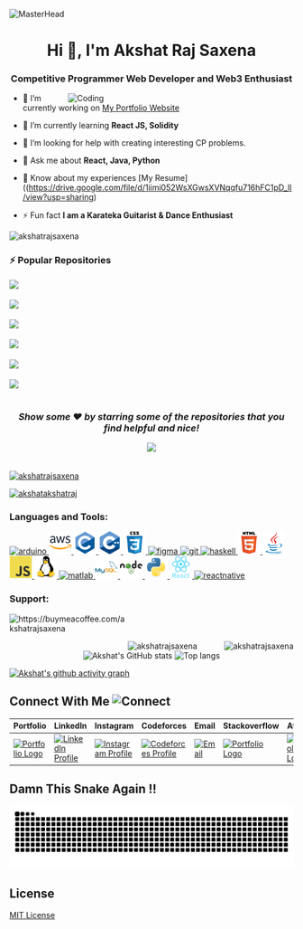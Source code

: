 ![MasterHead](https://user-images.githubusercontent.com/74038190/225813708-98b745f2-7d22-48cf-9150-083f1b00d6c9.gif)

<h1 align="center">Hi 👋, I'm Akshat Raj Saxena</h1>

<h3 align="center">Competitive Programmer Web Developer and Web3 Enthusiast</h3>

<img align="right" alt="Coding" width="400" src="https://cdn.dribbble.com/users/720825/screenshots/3253310/slim-jim-_dribbble_-_800x600_.gif">

- 🔭 I’m currently working on [My Portfolio Website](https://github.com/akshatrajsaxena/developerfolio)

- 🌱 I’m currently learning **React JS, Solidity**

- 🤝 I’m looking for help with creating interesting CP problems.

- 💬 Ask me about **React, Java, Python**

- 📄 Know about my experiences [My Resume]((https://drive.google.com/file/d/1iimi052WsXGwsXVNqqfu716hFC1pD_lI/view?usp=sharing)
 
- ⚡ Fun fact **I am a Karateka Guitarist & Dance Enthusiast**

<p align="left"> <img src="https://komarev.com/ghpvc/?username=akshatrajsaxena&label=Profile%20views&color=0e75b6&style=flat" alt="akshatrajsaxena" /> </p>

###  ⚡ **Popular Repositories**


<a href="https://github.com/akshatrajsaxena/Working-with-Neo4j-and-SimRank">
  
  <img align="center" src="https://github-readme-stats.vercel.app/api/pin/?username=akshatrajsaxena&repo=Working-with-Neo4j-and-SimRank&theme=synthwave&icon_color=d30cb8&text_color=b8aec8"/>
</a>
<br>
<br>

<a href="https://github.com/adsh16/dish-nutrient-simplifier">
  
  <img align="center" src="https://github-readme-stats.vercel.app/api/pin/?username=adsh16&repo=dish-nutrient-simplifier&theme=synthwave&icon_color=d30cb8&text_color=b8aec8"/>
</a>
<br>
<br>

<a href="https://github.com/akshatrajsaxena/Implementing-LSH">
  <img align="center" src="https://github-readme-stats.vercel.app/api/pin/?username=akshatrajsaxena&repo=Implementing-LSH&theme=synthwave&icon_color=d30cb8&text_color=b8aec8"/>
</a>
<br>
<br>

<a href="https://github.com/akshatrajsaxena/developerfolio">
  <img align="center" src="https://github-readme-stats.vercel.app/api/pin/?username=akshatrajsaxena&repo=developerfolio&theme=synthwave&icon_color=d30cb8&text_color=b8aec8"/>
</a>

<br>
<br>
<a href="https://github.com/akshatrajsaxena/socket_programming">
  <img align="center" src="https://github-readme-stats.vercel.app/api/pin/?username=akshatrajsaxena&repo=socket_programming&theme=synthwave&icon_color=d30cb8&text_color=b8aec8"/>
</a>
<br>
<br>

<a href="https://github.com/akshatrajsaxena/lightning-algorithm">
  <img align="center" src="https://github-readme-stats.vercel.app/api/pin/?username=akshatrajsaxena&repo=lightning-algorithm&theme=synthwave&icon_color=d30cb8&text_color=b8aec8"/>
</a>
<br>
<br>

<div align="center">

### *Show some ❤️ by starring some of the repositories that you find helpful and nice!*
</div>

<div align="center">
  <a target="_blank" href="https://akshatrajsaxena.netlify.app"><img src="https://img.shields.io/badge/-Portfolio-9999999?style=for-the-badge&logo=firefox&logoColor=white"></img></a>	
</div>
<br>

<p align="left"> <a href="https://github.com/ryo-ma/github-profile-trophy"><img src="https://github-profile-trophy.vercel.app/?username=akshatrajsaxena" alt="akshatrajsaxena" /></a> </p>

<p align="left"> <a href="https://twitter.com/akshatakshatraj" target="blank"><img src="https://img.shields.io/twitter/follow/akshatakshatraj?logo=twitter&style=for-the-badge" alt="akshatakshatraj" /></a> </p>
<h3 align="left">Languages and Tools:</h3>
<p align="left"> <a href="https://www.arduino.cc/" target="_blank" rel="noreferrer"> <img src="https://cdn.worldvectorlogo.com/logos/arduino-1.svg" alt="arduino" width="40" height="40"/> </a> <a href="https://aws.amazon.com" target="_blank" rel="noreferrer"> <img src="https://raw.githubusercontent.com/devicons/devicon/master/icons/amazonwebservices/amazonwebservices-original-wordmark.svg" alt="aws" width="40" height="40"/> </a> <a href="https://www.cprogramming.com/" target="_blank" rel="noreferrer"> <img src="https://raw.githubusercontent.com/devicons/devicon/master/icons/c/c-original.svg" alt="c" width="40" height="40"/> </a> <a href="https://www.w3schools.com/cpp/" target="_blank" rel="noreferrer"> <img src="https://raw.githubusercontent.com/devicons/devicon/master/icons/cplusplus/cplusplus-original.svg" alt="cplusplus" width="40" height="40"/> </a> <a href="https://www.w3schools.com/css/" target="_blank" rel="noreferrer"> <img src="https://raw.githubusercontent.com/devicons/devicon/master/icons/css3/css3-original-wordmark.svg" alt="css3" width="40" height="40"/> </a> <a href="https://www.figma.com/" target="_blank" rel="noreferrer"> <img src="https://www.vectorlogo.zone/logos/figma/figma-icon.svg" alt="figma" width="40" height="40"/> </a> <a href="https://git-scm.com/" target="_blank" rel="noreferrer"> <img src="https://www.vectorlogo.zone/logos/git-scm/git-scm-icon.svg" alt="git" width="40" height="40"/> </a> <a href="https://www.haskell.org/" target="_blank" rel="noreferrer"> <img src="https://upload.wikimedia.org/wikipedia/commons/1/1c/Haskell-Logo.svg" alt="haskell" width="40" height="40"/> </a> <a href="https://www.w3.org/html/" target="_blank" rel="noreferrer"> <img src="https://raw.githubusercontent.com/devicons/devicon/master/icons/html5/html5-original-wordmark.svg" alt="html5" width="40" height="40"/> </a> <a href="https://www.java.com" target="_blank" rel="noreferrer"> <img src="https://raw.githubusercontent.com/devicons/devicon/master/icons/java/java-original.svg" alt="java" width="40" height="40"/> </a> <a href="https://developer.mozilla.org/en-US/docs/Web/JavaScript" target="_blank" rel="noreferrer"> <img src="https://raw.githubusercontent.com/devicons/devicon/master/icons/javascript/javascript-original.svg" alt="javascript" width="40" height="40"/> </a> <a href="https://www.linux.org/" target="_blank" rel="noreferrer"> <img src="https://raw.githubusercontent.com/devicons/devicon/master/icons/linux/linux-original.svg" alt="linux" width="40" height="40"/> </a> <a href="https://www.mathworks.com/" target="_blank" rel="noreferrer"> <img src="https://upload.wikimedia.org/wikipedia/commons/2/21/Matlab_Logo.png" alt="matlab" width="40" height="40"/> </a> <a href="https://www.mysql.com/" target="_blank" rel="noreferrer"> <img src="https://raw.githubusercontent.com/devicons/devicon/master/icons/mysql/mysql-original-wordmark.svg" alt="mysql" width="40" height="40"/> </a> <a href="https://nodejs.org" target="_blank" rel="noreferrer"> <img src="https://raw.githubusercontent.com/devicons/devicon/master/icons/nodejs/nodejs-original-wordmark.svg" alt="nodejs" width="40" height="40"/> </a> <a href="https://www.python.org" target="_blank" rel="noreferrer"> <img src="https://raw.githubusercontent.com/devicons/devicon/master/icons/python/python-original.svg" alt="python" width="40" height="40"/> </a> <a href="https://reactjs.org/" target="_blank" rel="noreferrer"> <img src="https://raw.githubusercontent.com/devicons/devicon/master/icons/react/react-original-wordmark.svg" alt="react" width="40" height="40"/> </a> <a href="https://reactnative.dev/" target="_blank" rel="noreferrer"> <img src="https://reactnative.dev/img/header_logo.svg" alt="reactnative" width="40" height="40"/> </a> </p>

<h3 align="left">Support:</h3>
<p><a href="https://www.buymeacoffee.com/akshatrajsaxena"> <img align="left" src="https://cdn.buymeacoffee.com/buttons/v2/default-yellow.png" height="50" width="210" alt="https://buymeacoffee.com/akshatrajsaxena" /></a></p><br><br>

<p><img align="left" src="https://github-readme-streak-stats.herokuapp.com/?user=akshatrajsaxena&" alt="akshatrajsaxena" /></p> 

<img align="right" src="http://github-profile-summary-cards.vercel.app/api/cards/most-commit-language?username=akshatrajsaxena&theme=ayu_mirage" alt="akshatrajsaxena" />

<div align="center">
<img alt="Akshat's GitHub stats" src="https://github-readme-stats.vercel.app/api?username=akshatrajsaxena&show_icons=true&theme=transparent"/>
<img alt="Top langs" src="https://github-readme-stats.vercel.app/api/top-langs/?username=akshatrajsaxena&layout=compact&&langs_count=8"/>
</div>

[![Akshat's github activity graph](https://github-readme-activity-graph.vercel.app/graph?username=akshatrajsaxena&theme=dracula)](https://github.com/akshatrajsaxena/github-readme-activity-graph)

## Connect With Me  <img src="https://media.tenor.com/k_FD58xnsicAAAAj/work-internet.gif" alt="Connect" width="60" height="60"/>

| Portfolio | LinkedIn | Instagram | Codeforces | Email | Stackoverflow | Atcoder | Twitter | InterviewBit
|-----------|----------|-----------|----------|----------|----------| ----------| ----------| -------|
| [<img src="https://github.com/user-attachments/assets/77f3b825-0dc1-4447-9885-554c431b4a4b" alt="Portfolio Logo" width="50" height="auto">](https://akshatrajsaxena.netlify.app/) | [<img src="https://cdn3d.iconscout.com/3d/free/thumb/free-linkedin-5214344-4353454.png?f=webp" alt="LinkedIn Profile" width="50" height="auto">](https://www.linkedin.com/in/akshat-raj-saxena-849423258/) | [<img src="https://cdn3d.iconscout.com/3d/free/thumb/free-instagram-7096205-5753427.png?f=webp" alt="Instagram Profile" width="50" height="auto">](https://www.instagram.com/damnwinged/) | [<img src="https://cdn.iconscout.com/icon/free/png-512/free-code-forces-3521352-2944796.png" alt="Codeforces Profile" width="40" height="auto">](https://codeforces.com/profile/Baski_Flex) | [<img src="https://cdn3d.iconscout.com/3d/premium/thumb/gmail-11382933-9148198.png" alt="Email" width="50" height="auto">](mailto:akshat22054@iiitd.ac.in) | [<img src="https://upload.wikimedia.org/wikipedia/commons/e/ef/Stack_Overflow_icon.svg" alt="Portfolio Logo" width="50" height="auto" >](https://math.stackexchange.com/users/1346278/baski-flex) | [<img src="https://user-images.githubusercontent.com/63050133/151978980-3e677a92-60b0-4ae7-b1ce-2bd00ab3fe85.svg" alt="Portfolio Logo" width="50" height="auto">](https://atcoder.jp/users/Flick__) | [<img src="https://encrypted-tbn0.gstatic.com/images?q=tbn:ANd9GcTncNdsURrHCorSeR9usPvHN_6XPQp3toe3tA&s" alt="Twitter" width="40" height="auto">](https://x.com/akshatakshatraj) | [<img src="https://github.com/user-attachments/assets/2d2bcc6a-91a0-410a-bbbd-d353a9431b36" alt="Interview Bit" height = "100" width="100" height="auto">](https://www.interviewbit.com/profile/akshatraj-saxena/) |

## Damn This Snake Again !!

![snake gif](https://github.com/akshatrajsaxena/akshatrajsaxena/blob/output/github-contribution-grid-snake.svg)

## License

[MIT License](https://github.com/akshatrajsaxena/akshatrajsaxena/blob/main/LICENSE) 
